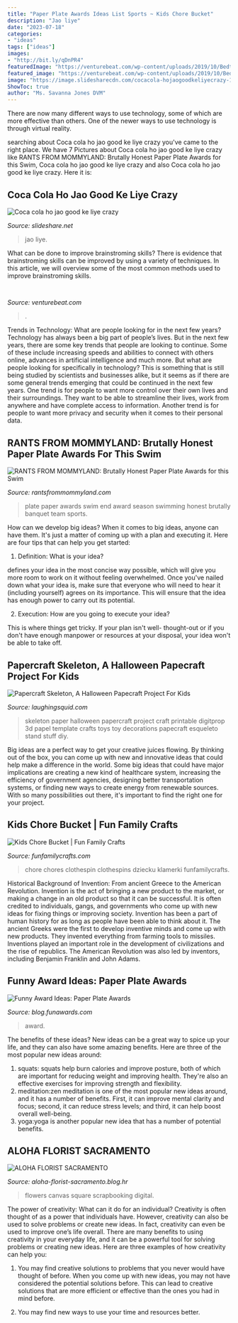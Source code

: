 ```yaml
---
title: "Paper Plate Awards Ideas List Sports ~ Kids Chore Bucket"
description: "Jao liye"
date: "2023-07-18"
categories:
- "ideas"
tags: ["ideas"]
images:
- "http://bit.ly/qDnPR4"
featuredImage: "https://venturebeat.com/wp-content/uploads/2019/10/BedtimeStory_web.gif?w=600"
featured_image: "https://venturebeat.com/wp-content/uploads/2019/10/BedtimeStory_web.gif?w=600"
image: "https://image.slidesharecdn.com/cocacola-hojaogoodkeliyecrazy-130521163619-phpapp01/95/coca-cola-ho-jao-good-ke-liye-crazy-12-638.jpg?cb=1369154451"
ShowToc: true
author: "Ms. Savanna Jones DVM"
---
```



There are now many different ways to use technology, some of which are more effective than others. One of the newer ways to use technology is through virtual reality.

	

		
searching about Coca cola ho jao good ke liye crazy you've came to the right place. We have 7 Pictures about Coca cola ho jao good ke liye crazy like RANTS FROM MOMMYLAND: Brutally Honest Paper Plate Awards for this Swim, Coca cola ho jao good ke liye crazy and also Coca cola ho jao good ke liye crazy. Here it is:
		
    
## Coca Cola Ho Jao Good Ke Liye Crazy

<img loading=lazy src="https://image.slidesharecdn.com/cocacola-hojaogoodkeliyecrazy-130521163619-phpapp01/95/coca-cola-ho-jao-good-ke-liye-crazy-12-638.jpg?cb=1369154451" onerror="this.onerror=null;this.src='https://tse2.mm.bing.net/th?id=OIP.zLhzeCSnKUqqxhOTbs1IWAHaFj&amp;pid=15.1';" alt="Coca cola ho jao good ke liye crazy">

_Source: slideshare.net_

>jao liye. 

	

What can be done to improve brainstroming skills?
There is evidence that brainstroming skills can be improved by using a variety of techniques. In this article, we will overview some of the most common methods used to improve brainstroming skills.

    
## 

<img loading=lazy src="https://venturebeat.com/wp-content/uploads/2019/10/BedtimeStory_web.gif?w=600" onerror="this.onerror=null;this.src='https://tse3.mm.bing.net/th?id=OIP.i7KQVSG0MAi_cPoRPkNRUQHaHa&amp;pid=15.1';" alt="">

_Source: venturebeat.com_

>. 

	

Trends in Technology: What are people looking for in the next few years?
Technology has always been a big part of people’s lives. But in the next few years, there are some key trends that people are looking to continue. 
Some of these include increasing speeds and abilities to connect with others online, advances in artificial intelligence and much more. 
But what are people looking for specifically in technology? This is something that is still being studied by scientists and businesses alike, but it seems as if there are some general trends emerging that could be continued in the next few years. 
One trend is for people to want more control over their own lives and their surroundings. They want to be able to streamline their lives, work from anywhere and have complete access to information. 
Another trend is for people to want more privacy and security when it comes to their personal data.

    
## RANTS FROM MOMMYLAND: Brutally Honest Paper Plate Awards For This Swim

<img loading=lazy src="http://4.bp.blogspot.com/-8-WWPy5CbxM/U80-T5CDSEI/AAAAAAAAHUc/YilpogUAOek/w1200-h630-p-k-no-nu/Paper+Plate+Award.jpg" onerror="this.onerror=null;this.src='https://tse3.mm.bing.net/th?id=OIP.T6zv3DtmQyX_s2AwMTSgBAHaD4&amp;pid=15.1';" alt="RANTS FROM MOMMYLAND: Brutally Honest Paper Plate Awards for this Swim">

_Source: rantsfrommommyland.com_

>plate paper awards swim end award season swimming honest brutally banquet team sports. 

	

How can we develop big ideas?
When it comes to big ideas, anyone can have them. It's just a matter of coming up with a plan and executing it. Here are four tips that can help you get started:
1. Definition: What is your idea?

 defines your idea in the most concise way possible, which will give you more room to work on it without feeling overwhelmed. Once you've nailed down what your idea is, make sure that everyone who will need to hear it (including yourself) agrees on its importance. This will ensure that the idea has enough power to carry out its potential.

2. Execution: How are you going to execute your idea?

This is where things get tricky. If your plan isn't well- thought-out or if you don't have enough manpower or resources at your disposal, your idea won't be able to take off.

    
## Papercraft Skeleton, A Halloween Papecraft Project For Kids

<img loading=lazy src="https://laughingsquid.com/wp-content/uploads/papercraftskeleton2.jpg" onerror="this.onerror=null;this.src='https://tse2.mm.bing.net/th?id=OIP.bry6oeVHHMhlpt0wONhmpwHaJ4&amp;pid=15.1';" alt="Papercraft Skeleton, A Halloween Papecraft Project For Kids">

_Source: laughingsquid.com_

>skeleton paper halloween papercraft project craft printable digitprop 3d papel template crafts toys toy decorations papecraft esqueleto stand stuff diy. 

	

Big ideas are a perfect way to get your creative juices flowing. By thinking out of the box, you can come up with new and innovative ideas that could help make a difference in the world. Some big ideas that could have major implications are creating a new kind of healthcare system, increasing the efficiency of government agencies, designing better transportation systems, or finding new ways to create energy from renewable sources. With so many possibilities out there, it's important to find the right one for your project.

    
## Kids Chore Bucket | Fun Family Crafts

<img loading=lazy src="https://funfamilycrafts.com/wp-content/uploads/2012/03/chore-bucket.jpg" onerror="this.onerror=null;this.src='https://tse2.mm.bing.net/th?id=OIP.pKyzN5VyB3UzXzvqQsTjQwHaLE&amp;pid=15.1';" alt="Kids Chore Bucket | Fun Family Crafts">

_Source: funfamilycrafts.com_

>chore chores clothespin clothespins dziecku klamerki funfamilycrafts. 

	

Historical Background of Invention: From ancient Greece to the American Revolution.
Invention is the act of bringing a new product to the market, or making a change in an old product so that it can be successful. It is often credited to individuals, gangs, and governments who come up with new ideas for fixing things or improving society. Invention has been a part of human history for as long as people have been able to think about it. The ancient Greeks were the first to develop inventive minds and come up with new products. They invented everything from farming tools to missiles. Inventions played an important role in the development of civilizations and the rise of republics. The American Revolution was also led by inventors, including Benjamin Franklin and John Adams.

    
## Funny Award Ideas: Paper Plate Awards

<img loading=lazy src="https://4.bp.blogspot.com/-XU44Uy7NrJU/T7zxQ3qSIqI/AAAAAAAAAss/VVk7QasXneM/s1600/paper-plate-awards-04.jpg" onerror="this.onerror=null;this.src='https://tse1.mm.bing.net/th?id=OIP.KoFK41Adwi8Tf0L8ZOFbWwHaJ4&amp;pid=15.1';" alt="Funny Award Ideas: Paper Plate Awards">

_Source: blog.funawards.com_

>award. 

	

The benefits of these ideas?
New ideas can be a great way to spice up your life, and they can also have some amazing benefits. Here are three of the most popular new ideas around: 
1. squats: squats help burn calories and improve posture, both of which are important for reducing weight and improving health. They're also an effective exercises for improving strength and flexibility. 
2. meditation:zen meditation is one of the most popular new ideas around, and it has a number of benefits. First, it can improve mental clarity and focus; second, it can reduce stress levels; and third, it can help boost overall well-being. 
3. yoga:yoga is another popular new idea that has a number of potential benefits.

    
## ALOHA FLORIST SACRAMENTO

<img loading=lazy src="http://bit.ly/qDnPR4" onerror="this.onerror=null;this.src='https://tse2.mm.bing.net/th?id=OIP.gDbNmunYa9CTHWE5L1ujyQHaFj&amp;pid=15.1';" alt="ALOHA FLORIST SACRAMENTO">

_Source: aloha-florist-sacramento.blog.hr_

>flowers canvas square scrapbooking digital. 

	

The power of creativity: What can it do for an individual?
Creativity is often thought of as a power that individuals have. However, creativity can also be used to solve problems or create new ideas. In fact, creativity can even be used to improve one’s life overall. There are many benefits to using creativity in your everyday life, and it can be a powerful tool for solving problems or creating new ideas. Here are three examples of how creativity can help you: 
1) You may find creative solutions to problems that you never would have thought of before. When you come up with new ideas, you may not have considered the potential solutions before. This can lead to creative solutions that are more efficient or effective than the ones you had in mind before. 

2) You may find new ways to use your time and resources better.

